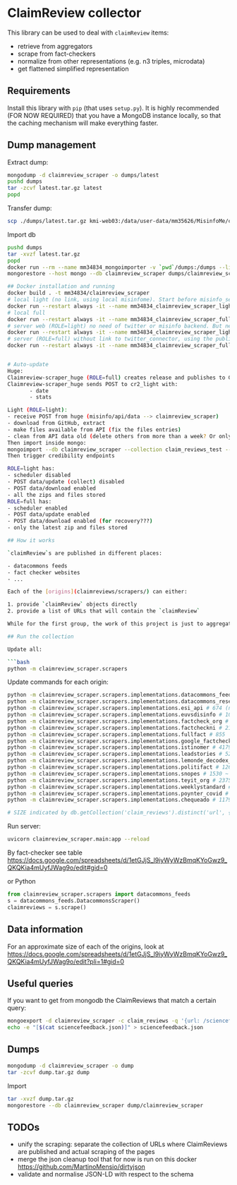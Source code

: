 # ClaimReview collector

This library can be used to deal with `claimReview` items:
- retrieve from aggregators
- scrape from fact-checkers
- normalize from other representations (e.g. n3 triples, microdata)
- get flattened simplified representation

## Requirements

Install this library with `pip` (that uses `setup.py`).
It is highly recommended (FOR NOW REQUIRED) that you have a MongoDB instance locally, so that the caching mechanism will make everything faster.

## Dump management

Extract dump:
```bash
mongodump -d claimreview_scraper -o dumps/latest
pushd dumps
tar -zcvf latest.tar.gz latest
popd
```

Transfer dump:
```bash
scp ./dumps/latest.tar.gz kmi-web03:/data/user-data/mm35626/MisinfoMe/claimreview-scraper/dumps/latest.tar.gz
```

Import db
```bash
pushd dumps
tar -xvzf latest.tar.gz
popd
docker run --rm --name mm34834_mongoimporter -v `pwd`/dumps:/dumps --link=mm34834_mongo:mongo -it mongo bash
mongorestore --host mongo --db claimreview_scraper dumps/claimreview_scraper

## Docker installation and running
docker build . -t mm34834/claimreview_scraper
# local light (no link, using local misinfome). Start before misinfo_server
docker run --restart always -it --name mm34834_claimreview_scraper_light -v `pwd`/data:/app/data -v `pwd`/claimreview_scraper:/app/claimreview_scraper --link=mm34834_mongo:mongo -e MONGO_HOST=mongo:27017 -p 20400:8000 -e ROLE=light mm34834/claimreview_scraper
# local full
docker run --restart always -it --name mm34834_claimreview_scraper_full -v `pwd`/data:/app/data -v `pwd`/claimreview_scraper:/app/claimreview_scraper --link=mm34834_mongo:mongo -e MONGO_HOST=mongo:27017 -e MISINFO_BACKEND="http://misinfo_server:5000" --link=mm34834_misinfo_server:misinfo_server -e TWITTER_CONNECTOR="http://misinfo_server:5000/misinfo/api/twitter" -p 20500:8000 -e ROLE=full mm34834/claimreview_scraper
# server web (ROLE=light) no need of twitter or misinfo backend. But need of credibility backend
docker run --restart always -it --name mm34834_claimreview_scraper_light -v `pwd`/data:/app/data -v `pwd`/claimreview_scraper:/app/claimreview_scraper --link=mm34834_mongo:mongo -e MONGO_HOST=mongo:27017 -p 20400:8000 -e ROLE=full mm34834/claimreview_scraper
# server (ROLE=full) without link to twitter_connector, using the public misinfome API. Credibility need for IFCN only (through misinfomeAPI)
docker run --restart always -it --name mm34834_claimreview_scraper_full -v `pwd`/data:/app/data -v `pwd`/claimreview_scraper:/app/claimreview_scraper --link=mm34834_mongo:mongo -e MONGO_HOST=mongo:27017 -e MISINFO_BACKEND="http://misinfo_server:5000" --link=mm34834_misinfo_server:misinfo_server -e TWITTER_CONNECTOR="https://misinfo.me/misinfo/api/twitter" -p 20500:8000 -e ROLE=full mm34834/claimreview_scraper


# Auto-update
Huge:
Claimreview-scraper_huge (ROLE=full) creates release and publishes to GitHub
Claimreview-scraper_huge sends POST to cr2_light with:
       - date
       - stats

Light (ROLE=light):
- receive POST from huge (misinfo/api/data --> claimreview_scraper)
- download from GitHub, extract
- make files available from API (fix the files entries)
- clean from API data old (delete others from more than a week? Or only keep zips?)
Then import inside mongo:
mongoimport --db claimreview_scraper --collection claim_reviews_test --file data/latest/claim_reviews_raw.json --jsonArray
Then trigger credibility endpoints

ROLE=light has:
- scheduler disabled
- POST data/update (collect) disabled
- POST data/download enabled
- all the zips and files stored
ROLE=full has:
- scheduler enabled
- POST data/update enabled
- POST data/download enabled (for recovery???)
- only the latest zip and files stored

## How it works

`claimReview`s are published in different places:

- datacommons feeds
- fact checker websites
- ...

Each of the [origins](claimreviews/scrapers/) can either:

1. provide `claimReview` objects directly
2. provide a list of URLs that will contain the `claimReview`

While for the first group, the work of this project is just to aggregate them, the second requires scraping the pages and dealing with possibly broken metadata.

## Run the collection

Update all:

```bash
python -m claimreview_scraper.scrapers
```

Update commands for each origin:

```bash
python -m claimreview_scraper.scrapers.implementations.datacommons_feeds # 19161 ~ 10s
python -m claimreview_scraper.scrapers.implementations.datacommons_research_dataset # 5776
python -m claimreview_scraper.scrapers.implementations.esi_api # 674 (not available outside OU) --> REMOVED, too wrong!
python -m claimreview_scraper.scrapers.implementations.euvsdisinfo # 10270 ~ 2m 5s
python -m claimreview_scraper.scrapers.implementations.factcheck_org # 623 ~ 11m 33s (not using sharethefacts anymore)
python -m claimreview_scraper.scrapers.implementations.factcheckni # 21 ~ 3m 29s
python -m claimreview_scraper.scrapers.implementations.fullfact # 855   ~1m 36s
python -m claimreview_scraper.scrapers.implementations.google_factcheck_explorer # 99828 ~3m 18s
python -m claimreview_scraper.scrapers.implementations.istinomer # 4179 ~ 14m 23s (ERROR: microdata does not contain anymore full ClaimReview)
python -m claimreview_scraper.scrapers.implementations.leadstories # 5219 ~ 9m 43s
python -m claimreview_scraper.scrapers.implementations.lemonde_decodex_hoax # 479 ~ 4s
python -m claimreview_scraper.scrapers.implementations.politifact # 1263 ~ 28m 22s
python -m claimreview_scraper.scrapers.implementations.snopes # 1530 ~ 36m 35s
python -m claimreview_scraper.scrapers.implementations.teyit_org # 2375 ~ 1m 27s
python -m claimreview_scraper.scrapers.implementations.weeklystandard # 102 ~ 43s
python -m claimreview_scraper.scrapers.implementations.poynter_covid # 9992 ~ 18m 17s
python -m claimreview_scraper.scrapers.implementations.chequeado # 1179 ~ 49m 0s

# SIZE indicated by db.getCollection('claim_reviews').distinct('url', {retrieved_by: 'COLLECTION_NAME'})
```

Run server: 
```bash
uvicorn claimreview_scraper.main:app --reload
```

By fact-checker see table https://docs.google.com/spreadsheets/d/1etGJjS_l9iyWyWzBmqKYoGwz9_QKQKia4mUyfJWag9o/edit#gid=0

or Python
```python
from claimreview_scraper.scrapers import datacommons_feeds
s = datacommons_feeds.DatacommonsScraper()
claimreviews = s.scrape()
```

## Data information

For an approximate size of each of the origins, look at https://docs.google.com/spreadsheets/d/1etGJjS_l9iyWyWzBmqKYoGwz9_QKQKia4mUyfJWag9o/edit?pli=1#gid=0

## Useful queries

If you want to get from mongodb the ClaimReviews that match a certain query:

```bash
mongoexport -d claimreview_scraper -c claim_reviews -q '{url: /sciencefeedback|climatefeedback|healthfeedback/}' | sed '$!s/$/,/' > sciencefeedback.json
echo -e "[$(cat sciencefeedback.json)]" > sciencefeedback.json
```

## Dumps

```bash
mongodump -d claimreview_scraper -o dump
tar -zcvf dump.tar.gz dump
```

Import
```bash
tar -xvzf dump.tar.gz
mongorestore --db claimreview_scraper dump/claimreview_scraper
```

## TODOs

- unify the scraping: separate the collection of URLs where ClaimReviews are published and actual scraping of the pages
- merge the json cleanup tool that for now is run on this docker https://github.com/MartinoMensio/dirtyjson
- validate and normalise JSON-LD with respect to the schema

